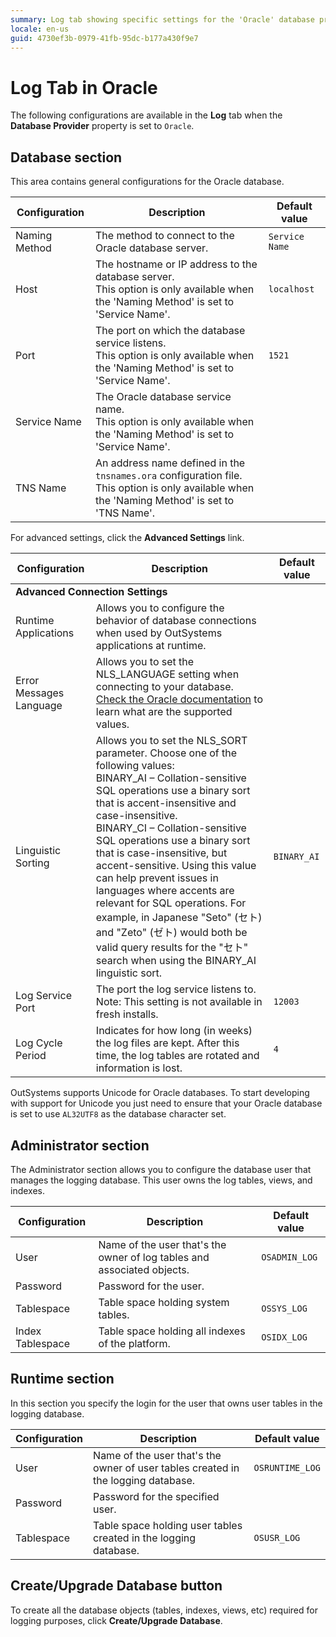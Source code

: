 ```yaml
---
summary: Log tab showing specific settings for the 'Oracle' database provider.
locale: en-us
guid: 4730ef3b-0979-41fb-95dc-b177a430f9e7
---
```


# Log Tab in Oracle

The following configurations are available in the **Log** tab when the **Database Provider** property is set to `Oracle`.

## Database section

This area contains general configurations for the Oracle database.

Configuration | Description | Default value  
--------------|-------------|--------------  
Naming Method | The method to connect to the Oracle database server. | `Service Name`
Host | The hostname or IP address to the database server.<br/>This option is only available when the 'Naming Method' is set to 'Service Name'. | `localhost`
Port | The port on which the database service listens.<br/>This option is only available when the 'Naming Method' is set to 'Service Name'. | `1521`
Service Name | The Oracle database service name.<br/>This option is only available when the 'Naming Method' is set to 'Service Name'. |
TNS Name | An address name defined in the `tnsnames.ora` configuration file.<br/>This option is only available when the 'Naming Method' is set to 'TNS Name'. |

For advanced settings, click the **Advanced Settings** link.

<table>
<thead>
<tr>
<th>Configuration</th>
<th>Description</th>
<th>Default value</th>
</tr>
</thead>
<tbody>
<tr>
<td colspan="3">
<strong>Advanced Connection Settings</strong>
</td>
</tr>
<tr>
<td>Runtime Applications</td>
<td>Allows you to configure the behavior of database connections when used by OutSystems applications at runtime.</td>
<td></td>
</tr>
<tr>
<td>Error Messages Language</td>
<td>Allows you to set the NLS_LANGUAGE setting when connecting to your database.<br/>
<a target="_blank" href="http://docs.oracle.com/cd/B28359_01/server.111/b28298/applocaledata.htm" rel="external nofollow" class="external">Check the Oracle documentation</a> to learn what are the supported values.</td>
<td></td>
</tr>
<tr>
<td>Linguistic Sorting</td>
<td>Allows you to set the NLS_SORT parameter. Choose one of the following values:<br/>
BINARY_AI – Collation-sensitive SQL operations use a binary sort that is accent-insensitive and case-insensitive.<br/>
BINARY_CI – Collation-sensitive SQL operations use a binary sort that is case-insensitive, but accent-sensitive. Using this value can help prevent issues in languages where accents are relevant for SQL operations. For example, in Japanese "Seto" (セト) and "Zeto" (ゼト) would both be valid query results for the "セト" search when using the BINARY_AI linguistic sort.</td>
<td><code>BINARY_AI</code></td>
</tr>
<tr>
<td>Log Service Port</td>
<td>The port the log service listens to.<br/>Note: This setting is not available in fresh installs.</td>
<td><code>12003</code></td>
</tr>
<tr>
<td>Log Cycle Period</td>
<td>Indicates for how long (in weeks) the log files are kept. After this time, the log tables are rotated and information is lost.</td>
<td><code>4</code></td>
</tr>
</tbody>
</table>

OutSystems supports Unicode for Oracle databases. To start developing with support for Unicode you just need to ensure that your Oracle database is set to use `AL32UTF8` as the database character set.

## Administrator section

The Administrator section allows you to configure the database user that manages the logging database. This user owns the log tables, views, and indexes.

Configuration | Description | Default value  
--------------|-------------|--------------  
User | Name of the user that's the owner of log tables and associated objects. | `OSADMIN_LOG`  
Password | Password for the user. |  
Tablespace | Table space holding system tables. | `OSSYS_LOG`
Index Tablespace | Table space holding all indexes of the platform. | `OSIDX_LOG`
  
## Runtime section

In this section you specify the login for the user that owns user tables in the logging database.

Configuration | Description | Default value  
--------------|-------------|--------------  
User | Name of the user that's the owner of user tables created in the logging database. | `OSRUNTIME_LOG`
Password | Password for the specified user. |
Tablespace | Table space holding user tables created in the logging database. | `OSUSR_LOG`

## Create/Upgrade Database button

To create all the database objects (tables, indexes, views, etc) required for logging purposes, click **Create/Upgrade Database**.
